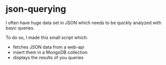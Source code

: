 # json-querying

I often have huge data set in JSON which needs to be quickly analyzed with basic queries.

To do so, I made this small script which:
- fetches JSON data from a web-api
- insert them in a MongoDB collection
- displays the results of you queries
 